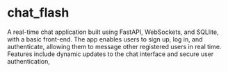 # chat_flash
A real-time chat application built using FastAPI, WebSockets, and SQLlite, with a basic front-end. The app enables users to sign up, log in, and authenticate, allowing them to message other registered users in real time. Features include dynamic updates to the chat interface and secure user authentication, 
